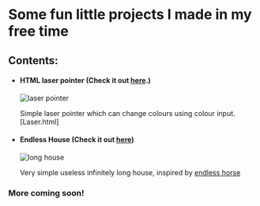 # Some fun little projects I made in my free time

## Contents:
  - #### HTML laser pointer (Check it out [here](https://sussyworkshop.pythonanywhere.com/laser).)
    ![laser pointer](https://i.postimg.cc/J42NVgy4/Laser-Page.png)

    Simple laser pointer which can change colours using colour input.
    [Laser.html]


 - #### Endless House (Check it out [here](https://sussyworkshop.pythonanywhere.com/house))
    ![long house](https://i.postimg.cc/x1bWvWXy/image.png)

    Very simple useless infinitely long house, inspired by [endless horse](https://endless.horse/)


### More coming soon!